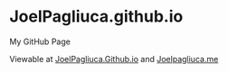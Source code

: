 # JoelPagliuca.github.io
My GitHub Page

Viewable at [JoelPagliuca.Github.io](http://JoelPagliuca.github.io) and [Joelpagliuca.me](http://JoelPagliuca.me)

